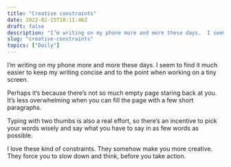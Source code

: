```yaml
---
title: "Creative constraints"
date: 2022-02-15T18:11:46Z
draft: false
description: "I’m writing on my phone more and more these days.  I seem to find it much easier to keep my writing concise and to the point when working on a tiny screen."
slug: "creative-constraints"
topics: ["Daily"]
---
```


I’m writing on my phone more and more these days.  I seem to find it much easier to keep my writing concise and to the point when working on a tiny screen.

Perhaps it’s because there’s not so much empty page staring back at you.  It’s less overwhelming when you can fill the page with a few short paragraphs. 

Typing with two thumbs is also a real effort, so there’s an incentive to pick your words wisely and say what you have to say in as few words as possible. 

I love these kind of constraints. They somehow make you more creative. They force you to slow down and think, before you take action.